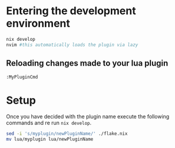 # Entering the development environment

```sh
nix develop
nvim #this automatically loads the plugin via lazy
```

## Reloading changes made to your lua plugin

```vimscript
:MyPluginCmd
```

# Setup

Once you have decided with the plugin name execute the following commands and re run `nix develop`.

```sh
sed -i 's/myplugin/newPluginName/' ./flake.nix
mv lua/myplugin lua/newPluginName
```
